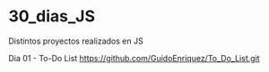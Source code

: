 # 30_dias_JS
Distintos proyectos realizados en JS


Dia 01 - To-Do List
https://github.com/GuidoEnriquez/To_Do_List.git
